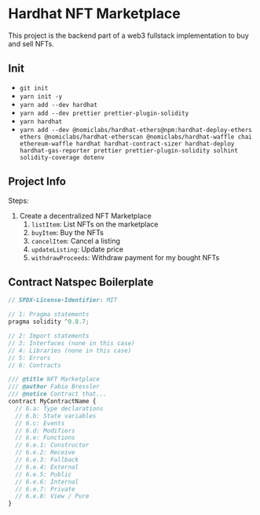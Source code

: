 # Hardhat NFT Marketplace

This project is the backend part of a web3 fullstack implementation to buy and sell NFTs.

## Init

- `git init`
- `yarn init -y`
- `yarn add --dev hardhat`
- `yarn add --dev prettier prettier-plugin-solidity`
- `yarn hardhat`
- `yarn add --dev @nomiclabs/hardhat-ethers@npm:hardhat-deploy-ethers ethers @nomiclabs/hardhat-etherscan @nomiclabs/hardhat-waffle chai ethereum-waffle hardhat hardhat-contract-sizer hardhat-deploy hardhat-gas-reporter prettier prettier-plugin-solidity solhint solidity-coverage dotenv`

## Project Info

Steps:

1. Create a decentralized NFT Marketplace
   1. `listItem`: List NFTs on the marketplace
   2. `buyItem`: Buy the NFTs
   3. `cancelItem`: Cancel a listing
   4. `updateListing`: Update price
   5. `withdrawProceeds`: Withdraw payment for my bought NFTs

## Contract Natspec Boilerplate

```js
// SPDX-License-Identifier: MIT

// 1: Pragma statements
pragma solidity ^0.8.7;

// 2: Import statements
// 3: Interfaces (none in this case)
// 4: Libraries (none in this case)
// 5: Errors
// 6: Contracts

/// @title NFT Marketplace
/// @author Fabio Bressler
/// @notice Contract that...
contract MyContractName {
  // 6.a: Type declarations
  // 6.b: State variables
  // 6.c: Events
  // 6.d: Modifiers
  // 6.e: Functions
  // 6.e.1: Constructor
  // 6.e.2: Receive
  // 6.e.3: Fallback
  // 6.e.4: External
  // 6.e.5: Public
  // 6.e.6: Internal
  // 6.e.7: Private
  // 6.e.8: View / Pure
}
```
